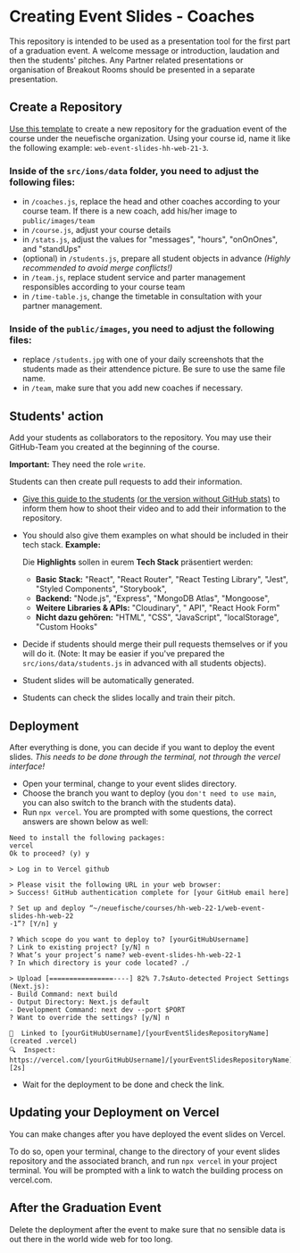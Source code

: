 # Creating Event Slides - Coaches

This repository is intended to be used as a presentation tool for the first part of a graduation event. A welcome message or introduction, laudation and then the students' pitches. Any Partner related presentations or organisation of Breakout Rooms should be presented in a separate presentation.

## Create a Repository

[Use this template](https://github.com/neuefische/event-slides) to create a new repository for the graduation event of the course under the neuefische organization. Using your course id, name it like the following example: `web-event-slides-hh-web-21-3`.

### Inside of the `src/ions/data` folder, you need to adjust the following files:

- in `/coaches.js`, replace the head and other coaches according to your course team. If there is a new coach, add his/her image to `public/images/team`
- in `/course.js`, adjust your course details
- in `/stats.js`, adjust the values for "messages", "hours", "onOnOnes", and "standUps"
- (optional) in `/students.js`, prepare all student objects in advance _(Highly recommended to avoid merge conflicts!)_
- in `/team.js`, replace student service and parter management responsibles according to your course team
- in `/time-table.js`, change the timetable in consultation with your partner management.

### Inside of the `public/images`, you need to adjust the following files:

- replace `/students.jpg` with one of your daily screenshots that the students made as their attendence picture. Be sure to use the same file name.
- in `/team`, make sure that you add new coaches if necessary.

## Students' action

Add your students as collaborators to the repository. You may use their GitHub-Team you created at the beginning of the course.

**Important:** They need the role `write`.

Students can then create pull requests to add their information.

- [Give this guide to the students](eventslides_students_ghstats.md) [(or the version without GitHub stats)](eventslides_students.md) to inform them how to shoot their video and to add their information to the repository.
- You should also give them examples on what should be included in their tech stack. **Example:**

  Die **Highlights** sollen in eurem **Tech Stack** präsentiert werden:

  - **Basic Stack:**
    "React", "React Router", "React Testing Library", "Jest", "Styled Components", "Storybook",
  - **Backend:**
    "Node.js", "Express", "MongoDB Atlas", "Mongoose",
  - **Weitere Libraries & APIs:**
    "Cloudinary", "<Name> API", "React Hook Form"
  - **Nicht dazu gehören:**
    "HTML", "CSS", "JavaScript", "localStorage", "Custom Hooks"

- Decide if students should merge their pull requests themselves or if you will do it. (Note: It may be easier if you've prepared the `src/ions/data/students.js` in advanced with all students objects).
- Student slides will be automatically generated.
- Students can check the slides locally and train their pitch.

## Deployment

After everything is done, you can decide if you want to deploy the event slides.
_This needs to be done through the terminal, not through the vercel interface!_

- Open your terminal, change to your event slides directory.
- Choose the branch you want to deploy (you `don't need to use main`, you can also switch to the branch with the students data).
- Run `npx vercel`. You are prompted with some questions, the correct answers are shown below as well:

```
Need to install the following packages:
vercel
Ok to proceed? (y) y
```

```
> Log in to Vercel github
```

```
> Please visit the following URL in your web browser:
> Success! GitHub authentication complete for [your GitHub email here]
```

```
? Set up and deploy “~/neuefische/courses/hh-web-22-1/web-event-slides-hh-web-22
-1”? [Y/n] y
```

```
? Which scope do you want to deploy to? [yourGitHubUsername]
? Link to existing project? [y/N] n
? What’s your project’s name? web-event-slides-hh-web-22-1
? In which directory is your code located? ./
```

```
> Upload [================----] 82% 7.7sAuto-detected Project Settings (Next.js):
- Build Command: next build
- Output Directory: Next.js default
- Development Command: next dev --port $PORT
? Want to override the settings? [y/N] n
```

```
🔗  Linked to [yourGitHubUsername]/[yourEventSlidesRepositoryName] (created .vercel)
🔍  Inspect: https://vercel.com/[yourGitHubUsername]/[yourEventSlidesRepositoryName]/[someRandomCharacters] [2s]
```

- Wait for the deployment to be done and check the link.

## Updating your Deployment on Vercel

You can make changes after you have deployed the event slides on Vercel.

To do so, open your terminal, change to the directory of your event slides repository and the associated branch, and run `npx vercel` in your project terminal. You will be prompted with a link to watch the building process on vercel.com.

## After the Graduation Event

Delete the deployment after the event to make sure that no sensible data is out there in the world wide web for too long.

